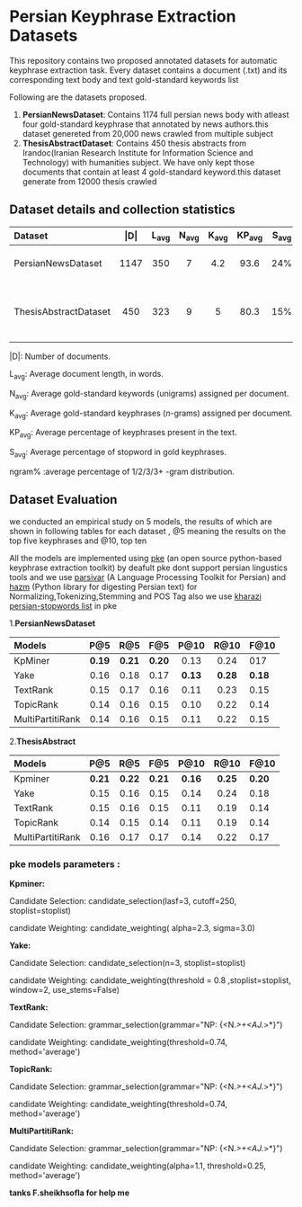 # Persian Keyphrase Extraction Datasets

This repository contains two proposed annotated datasets for automatic keyphrase extraction task. Every dataset contains a document (.txt) and its corresponding text body and text gold-standard keywords list 

Following are the datasets  proposed.

1. **PersianNewsDataset**: Contains 1174 full persian news body with atleast four gold-standard keyphrase that annotated by news authors.this dataset genereted from 20,000 news crawled from multiple subject 
2. **ThesisAbstractDataset**: Contains 450 thesis abstracts from Irandoc(Iranian Research Institute for Information Science and Technology) with humanities subject. We have only kept those documents that contain at least 4 gold-standard keyword.this dataset generate from 12000 thesis crawled 

## Dataset details and collection statistics

| Dataset | \|D\| | L<sub>avg</sub> | N<sub>avg</sub> | K<sub>avg</sub> | KP<sub>avg</sub>| S<sub>avg</sub>| ngram% | Description |
| :---         |     :---:      |     :---:      |     :---:      |     :---:      |     :---:     |     :---:     |     :---:     |         :--- |
| PersianNewsDataset   | 1147 |  350   | 7 | 4.2 | 93.6 | 24% | 14/50/24/12 | persian full news body dataset
| ThesisAbstractDataset     | 450 |  323 | 9 | 5 | 80.3 | 15% | 20/58/14/8 | Abstracts from thesis articles published in irandoc 

\|D\|: Number of documents.

L<sub>avg</sub>: Average document length, in words.

N<sub>avg</sub>: Average gold-standard keywords (unigrams) assigned per document.

K<sub>avg</sub>: Average gold-standard keyphrases (*n*-grams) assigned per document.

KP<sub>avg</sub>: Average percentage of keyphrases present in the text.

S<sub>avg</sub>: Average percentage of stopword in gold keyphrases.

ngram% :average percentage of 1/2/3/3+ -gram distribution.

## Dataset Evaluation
we conducted an empirical study on 5 models, the results of which are shown in  following  tables for each dataset , @5 meaning the results on the top five keyphrases and @10, top ten

All the models are implemented using [pke](https://github.com/boudinfl/pke) (an open source python-based keyphrase extraction toolkit)
by deafult pke dont support persian lingustics tools and we use [parsivar](https://github.com/ICTRC/Parsivar) (A Language Processing Toolkit for Persian) and [hazm](https://github.com/sobhe/hazm) (Python library for digesting Persian text) for Normalizing,Tokenizing,Stemming and POS Tag also we use [kharazi
persian-stopwords list](https://github.com/kharazi/persian-stopwords) in pke 

1.**PersianNewsDataset**

| Models | P@5| R@5 | F@5 | P@10 | R@10 | F@10 |
| :---         |     :---:      |     :---:      |     :---:      |     :---:      |     :---:      |          :---       |
|KpMiner	|**0.19**	|**0.21**|**0.20**|	0.13|	0.24|	017
|Yake|	0.16|	0.18|	0.17|	**0.13**|	**0.28**|	**0.18**
|TextRank	|0.15|	0.17|	0.16|	0.11|	0.23|	0.15
|TopicRank|	0.14|	0.16|	0.15|	0.10|	0.22|	0.14
|MultiPartitiRank|	0.14|	0.16|	0.15|	0.11|	0.22|	0.15


2.**ThesisAbstract**

| Models | P@5| R@5 | F@5 | P@10 | R@10 | F@10 |
| :---         |     :---:      |     :---:      |     :---:      |     :---:      |     :---:      |          :---       |
| Kpminer   |**0.21** |	**0.22** |	**0.21** |	**0.16** |	**0.25** |	**0.20**
| Yake      |0.15 |	0.16 |	0.15 |	0.14 |	0.24 |	0.18
|TextRank	|0.15 |	0.16 |	0.15 |	0.11 |	0.19 |	0.14
|TopicRank	|0.14 |	0.15 |	0.14 |	0.11 |	0.19 |	0.14
|MultiPartitiRank |	0.16 |	0.17 |	0.17 |	0.14 |	0.22 |	0.17

### pke models parameters :
**Kpminer:**

Candidate Selection: candidate_selection(lasf=3, cutoff=250, stoplist=stoplist)

candidate Weighting: candidate_weighting( alpha=2.3, sigma=3.0)

**Yake:**

  Candidate Selection: candidate_selection(n=3, stoplist=stoplist)
  
  candidate Weighting: candidate_weighting(threshold = 0.8 ,stoplist=stoplist, window=2, use_stems=False)
  
**TextRank:**

Candidate Selection: grammar_selection(grammar="NP: {<N.*>+<AJ.*>*}")

candidate Weighting: candidate_weighting(threshold=0.74, method='average')

**TopicRank:**

Candidate Selection: grammar_selection(grammar="NP: {<N.*>+<AJ.*>*}")

candidate Weighting: candidate_weighting(threshold=0.74, method='average')

**MultiPartitiRank:**

Candidate Selection: grammar_selection(grammar="NP: {<N.*>+<AJ.*>*}")

candidate Weighting: candidate_weighting(alpha=1.1, threshold=0.25, method='average')


**tanks F.sheikhsofla for help me**


